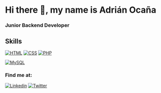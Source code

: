# Hi there 👋, my name is Adrián Ocaña

### Junior Backend Developer

## Skills
[![HTML](https://img.shields.io/badge/HTML5-4479A1?style=for-the-badge&logo=html&logoColor=white&labelColor=101010)]()
[![CSS](https://img.shields.io/badge/CSS-4479A1?style=for-the-badge&logo=css&logoColor=white&labelColor=101010)]()
[![PHP](https://img.shields.io/badge/PHP-4479A1?style=for-the-badge&logo=php&logoColor=white&labelColor=101010)]()</br>

[![MySQL](https://img.shields.io/badge/MySQL-4479A1?style=for-the-badge&logo=mysql&logoColor=white&labelColor=101010)]()
<!--
**ocania/ocania** is a ✨ _special_ ✨ repository because its `README.md` (this file) appears on your GitHub profile.

Here are some ideas to get you started:

- 🔭 I’m currently working on ...
- 🌱 I’m currently learning ...
- 👯 I’m looking to collaborate on ...
- 🤔 I’m looking for help with ...
- 💬 Ask me about ...
- 📫 How to reach me: ...
- 😄 Pronouns: ...
- ⚡ Fun fact: ...
-->

### Find me at:
[![Linkedin](https://img.shields.io/badge/LinkedIn-0077B5?style=for-the-badge&logo=linkedin&logoColor=white&labelColor=101010)](https://www.linkedin.com/in/adrianocana)
[![Twitter](https://img.shields.io/badge/LinkedIn-1DA1F2?style=for-the-badge&logo=twitter&logoColor=white&labelColor=101010)](https://www.twitter.com/ocaniaaa)

